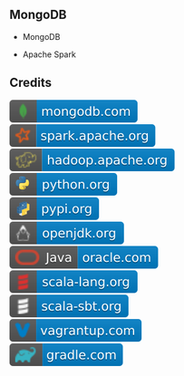 MongoDB 
-------

- MongoDB

- Apache Spark

Credits
-------
[![image](
Credits/mongodb.com.svg)](https://mongodb.com/)  
[![image](
Credits/spark.apache.org.svg)](https://spark.apache.org/)  
[![image](
Credits/hadoop.apache.org.svg)](https://hadoop.apache.org/)  
[![image](
Credits/python.org.svg)](https://python.org/)  
[![image](
Credits/pypi.org.svg)](https://pypi.org/)  
[![image](
Credits/openjdk.org.svg)](https://openjdk.org/)  
[![image](
Credits/Java-oracle.com.svg)](https://oracle.com/java/)  
[![image](
Credits/scala-lang.org.svg)](https://scala-lang.org/)  
[![image](
Credits/scala-sbt.org.svg)](https://scala-sbt.org/)  
[![image](
Credits/vagrantup.com.svg)](https://vagrantup.com/)  
[![image](
Credits/gradle.com.svg)](https://gradle.com/)